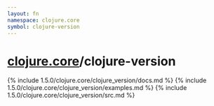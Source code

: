 ```yaml
---
layout: fn
namespace: clojure.core
symbol: clojure-version
---
```


# [clojure.core](../)/clojure-version

{% include 1.5.0/clojure.core/clojure_version/docs.md %}
{% include 1.5.0/clojure.core/clojure_version/examples.md %}
{% include 1.5.0/clojure.core/clojure_version/src.md %}

